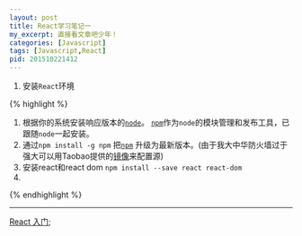 ```yaml
---
layout: post
title: React学习笔记一
my_excerpt: 直接看文章吧少年！
categories: [Javascript]
tags: [Javascript,React]
pid: 201510221412
---
```


1. 安装`React`环境

{% highlight %}
1. 根据你的系统安装响应版本的[`node`](https://nodejs.org/en/)。
   [`npm`](http://www.cnblogs.com/fsjohnhuang/p/4178019.html)作为`node`的模块管理和发布工具，已跟随`node`一起安装。
2. 通过`npm install -g npm` 把[`npm`](https://docs.npmjs.com/getting-started/installing-node) 升级为最新版本。(由于我大中华防火墙过于强大可以用Taobao提供的[镜像](http://npm.taobao.org/)来配置源)
3. 安装react和react dom
   `npm install --save react react-dom`
4. 
{% endhighlight %}

---

[React 入门](http://www.ruanyifeng.com/blog/2015/03/react.html);

